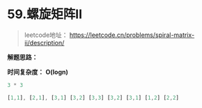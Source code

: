 # 59.螺旋矩阵II

> leetcode地址： https://leetcode.cn/problems/spiral-matrix-ii/description/

**解题思路：**



**时间复杂度：** **O(logn)**

````typescript
3 * 3

[1,1], [2,1], [3,1] [3,2] [3,3] [3,2] [3,1] [1,2] [2,2]
````

